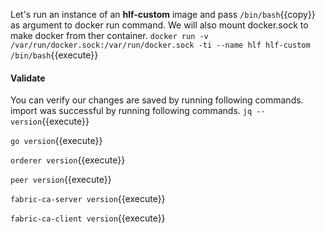 Let's run an instance of an **hlf-custom** image and pass `/bin/bash`{{copy}} as argument to docker run command. We will also mount docker.sock to make docker from ther container.
`docker run -v /var/run/docker.sock:/var/run/docker.sock -ti --name hlf hlf-custom /bin/bash`{{execute}}

#### Validate
You can verify our changes are saved by running following commands. import was successful by running following commands.
`jq --version`{{execute}} 

`go version`{{execute}}

`orderer version`{{execute}}

`peer version`{{execute}}

`fabric-ca-server version`{{execute}}

`fabric-ca-client version`{{execute}}

